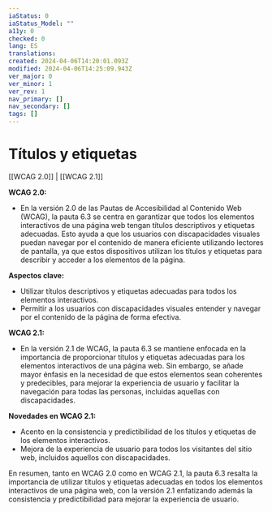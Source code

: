 ```yaml
---
iaStatus: 0
iaStatus_Model: ""
a11y: 0
checked: 0
lang: ES
translations: 
created: 2024-04-06T14:20:01.093Z
modified: 2024-04-06T14:25:09.943Z
ver_major: 0
ver_minor: 1
ver_rev: 1
nav_primary: []
nav_secondary: []
tags: []
---
```

# Títulos y etiquetas

[[WCAG 2.0]] | [[WCAG 2.1]]

**WCAG 2.0:**

- En la versión 2.0 de las Pautas de Accesibilidad al Contenido Web (WCAG), la pauta 6.3 se centra en garantizar que todos los elementos interactivos de una página web tengan títulos descriptivos y etiquetas adecuadas. Esto ayuda a que los usuarios con discapacidades visuales puedan navegar por el contenido de manera eficiente utilizando lectores de pantalla, ya que estos dispositivos utilizan los títulos y etiquetas para describir y acceder a los elementos de la página.

**Aspectos clave:**
- Utilizar títulos descriptivos y etiquetas adecuadas para todos los elementos interactivos.
- Permitir a los usuarios con discapacidades visuales entender y navegar por el contenido de la página de forma efectiva.

**WCAG 2.1:**

- En la versión 2.1 de WCAG, la pauta 6.3 se mantiene enfocada en la importancia de proporcionar títulos y etiquetas adecuadas para los elementos interactivos de una página web. Sin embargo, se añade mayor énfasis en la necesidad de que estos elementos sean coherentes y predecibles, para mejorar la experiencia de usuario y facilitar la navegación para todas las personas, incluidas aquellas con discapacidades.

**Novedades en WCAG 2.1:**
- Acento en la consistencia y predictibilidad de los títulos y etiquetas de los elementos interactivos.
- Mejora de la experiencia de usuario para todos los visitantes del sitio web, incluidos aquellos con discapacidades.

En resumen, tanto en WCAG 2.0 como en WCAG 2.1, la pauta 6.3 resalta la importancia de utilizar títulos y etiquetas adecuadas en todos los elementos interactivos de una página web, con la versión 2.1 enfatizando además la consistencia y predictibilidad para mejorar la experiencia de usuario.
